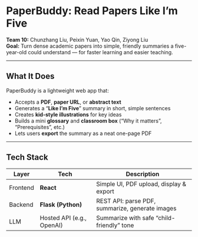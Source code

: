 # PaperBuddy: Read Papers Like I’m Five

**Team 10:** Chunzhang Liu, Peixin Yuan, Yao Qin, Ziyong Liu  
**Goal:** Turn dense academic papers into simple, friendly summaries a five-year-old could understand — for faster learning and easier teaching.

---

## What It Does
PaperBuddy is a lightweight web app that:
- Accepts a **PDF**, **paper URL**, or **abstract text**
- Generates a “**Like I’m Five**” summary in short, simple sentences
- Creates **kid-style illustrations** for key ideas
- Builds a mini **glossary** and **classroom box** (“Why it matters”, “Prerequisites”, etc.)
- Lets users **export** the summary as a neat one-page PDF

---

## Tech Stack
| Layer | Tech | Description |
|-------|------|-------------|
| Frontend | **React** | Simple UI, PDF upload, display & export |
| Backend | **Flask (Python)** | REST API: parse PDF, summarize, generate images |
| LLM | Hosted API (e.g., OpenAI) | Summarize with safe “child-friendly” tone |

